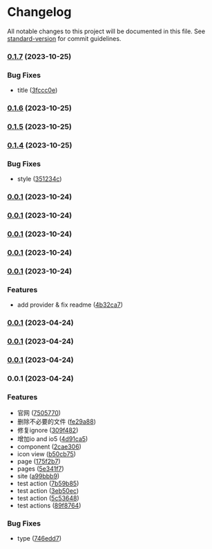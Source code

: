 # Changelog

All notable changes to this project will be documented in this file. See [standard-version](https://github.com/conventional-changelog/standard-version) for commit guidelines.

### [0.1.7](https://github.com/vue-icons/vue-icons/compare/v0.1.6...v0.1.7) (2023-10-25)


### Bug Fixes

* title ([3fccc0e](https://github.com/vue-icons/vue-icons/commit/3fccc0eee28891cd53b281504a4605fc84f5bc3d))

### [0.1.6](https://github.com/vue-icons/vue-icons/compare/v0.1.5...v0.1.6) (2023-10-25)

### [0.1.5](https://github.com/vue-icons/vue-icons/compare/v0.1.4...v0.1.5) (2023-10-25)

### [0.1.4](https://github.com/vue-icons/vue-icons/compare/v0.1.3...v0.1.4) (2023-10-25)


### Bug Fixes

* style ([351234c](https://github.com/vue-icons/vue-icons/commit/351234ca10b30cc017e6f0262ebc21cebe674174))

### [0.0.1](https://github.com/vue-icons/vue-icons/compare/v0.1.2...v0.0.1) (2023-10-24)

### [0.0.1](https://github.com/vue-icons/vue-icons/compare/v0.1.2...v0.0.1) (2023-10-24)

### [0.0.1](https://github.com/vue-icons/vue-icons/compare/v0.1.2...v0.0.1) (2023-10-24)

### [0.0.1](https://github.com/vue-icons/vue-icons/compare/v0.1.1...v0.0.1) (2023-10-24)

### [0.0.1](https://github.com/vue-icons/vue-icons/compare/v0.0.4...v0.0.1) (2023-10-24)


### Features

* add provider & fix readme ([4b32ca7](https://github.com/vue-icons/vue-icons/commit/4b32ca7dfaf8947094a86384beebf0f824bcc286))

### [0.0.1](https://github.com/vue-icons/vue-icons/compare/v0.0.3...v0.0.1) (2023-04-24)

### [0.0.1](https://github.com/vue-icons/vue-icons/compare/v0.0.2...v0.0.1) (2023-04-24)

### [0.0.1](https://github.com/vue-icons/vue-icons/compare/v0.0.2-beta.1...v0.0.1) (2023-04-24)

### 0.0.1 (2023-04-24)


### Features

* 官网 ([7505770](https://github.com/vue-icons/vue-icons/commit/750577044a29c4f4394e0dd49d7e10bf03118326))
* 删除不必要的文件 ([fe29a88](https://github.com/vue-icons/vue-icons/commit/fe29a88ff69411055b54bcd1044d593a86685e63))
* 修复ignore ([309f482](https://github.com/vue-icons/vue-icons/commit/309f4824ad75c25a09784808ea5b5cfc209154b9))
* 增加io and io5 ([4d91ca5](https://github.com/vue-icons/vue-icons/commit/4d91ca5de3984cd823542088149bd14224da4afa))
* component ([2cae306](https://github.com/vue-icons/vue-icons/commit/2cae306fb2c54f1e67c13bb94972778095d7a1ae))
* icon view ([b50cb75](https://github.com/vue-icons/vue-icons/commit/b50cb752d956ceb7f8d8d259c25093cf37282688))
* page ([175f2b7](https://github.com/vue-icons/vue-icons/commit/175f2b7cfd0ad2ed70b347a2b64304d367648942))
* pages ([5e341f7](https://github.com/vue-icons/vue-icons/commit/5e341f73f3c42fe1a8079ac97e02ff31170ad7ee))
* site ([a99bbb9](https://github.com/vue-icons/vue-icons/commit/a99bbb9434f48c0b5b015db26649ae3078f9f444))
* test action ([7b59b85](https://github.com/vue-icons/vue-icons/commit/7b59b859007c340a7d52c991bcbdb5e26c9c9f75))
* test action ([3eb50ec](https://github.com/vue-icons/vue-icons/commit/3eb50ec247485625786b8a52404f9661c8f8e07b))
* test action ([5c53648](https://github.com/vue-icons/vue-icons/commit/5c53648d5b22ed1ad013529429889936ff1d6eef))
* test actions ([89f8764](https://github.com/vue-icons/vue-icons/commit/89f8764030f67ccc66bcbb18eb887ba21080c779))


### Bug Fixes

* type ([746edd7](https://github.com/vue-icons/vue-icons/commit/746edd722093f442e7df36f7167a93376c5b74f2))
